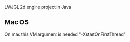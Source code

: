 LWJGL 2d engine project in Java

Mac OS
-----
On mac this VM argument is needed "-XstartOnFirstThread"
